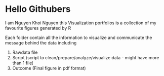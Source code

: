 # Hello Githubers
I am Nguyen Khoi Nguyen this Visualization portfolios is a collection of my favourite figures generated by R

Each folder contain  all the information to visualize and communicate the message behind the data including

1. Rawdata file
2. Script (script to clean/prepare/analyze/visualize data - might have more than 1 file)
3. Outcome (Final figure in pdf format) 



